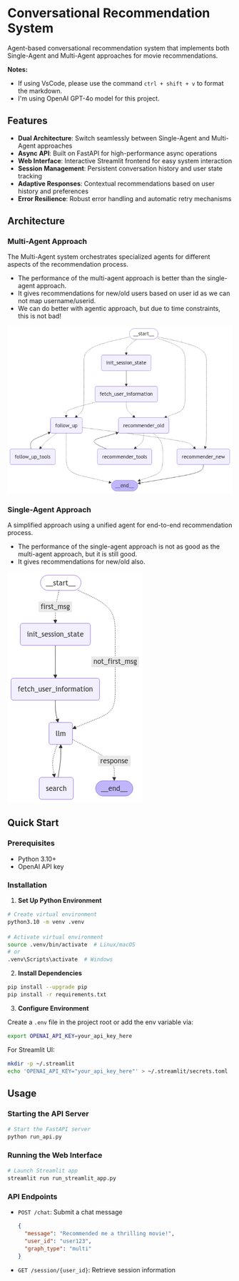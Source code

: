 # Conversational Recommendation System

Agent-based conversational recommendation system that implements both Single-Agent and Multi-Agent approaches for movie recommendations. 

**Notes:** 
- If using VsCode, please use the command `ctrl + shift + v` to format the markdown.
- I'm using OpenAI GPT-4o model for this project.

## Features

- **Dual Architecture**: Switch seamlessly between Single-Agent and Multi-Agent approaches
- **Async API**: Built on FastAPI for high-performance async operations
- **Web Interface**: Interactive Streamlit frontend for easy system interaction
- **Session Management**: Persistent conversation history and user state tracking
- **Adaptive Responses**: Contextual recommendations based on user history and preferences
- **Error Resilience**: Robust error handling and automatic retry mechanisms

## Architecture

### Multi-Agent Approach
The Multi-Agent system orchestrates specialized agents for different aspects of the recommendation process.
- The performance of the multi-agent approach is better than the single-agent approach.
- It gives recommendations for new/old users based on user id as we can not map username/userid.
- We can do better with agentic approach, but due to time constraints, this is not bad!

![Multi-Agent Architecture](data/multi_agent_graph.png)


### Single-Agent Approach
A simplified approach using a unified agent for end-to-end recommendation process.
- The performance of the single-agent approach is not as good as the multi-agent approach, but it is still good.
- It gives recommendations for new/old also.

![Single Agent Architecture](data/agent_graph.png)

## Quick Start

### Prerequisites

- Python 3.10+
- OpenAI API key

### Installation

1. **Set Up Python Environment**
```bash
# Create virtual environment
python3.10 -m venv .venv

# Activate virtual environment
source .venv/bin/activate  # Linux/macOS
# or
.venv\Scripts\activate  # Windows
```

2. **Install Dependencies**
```bash
pip install --upgrade pip
pip install -r requirements.txt
```

3. **Configure Environment**

Create a `.env` file in the project root or add the env variable via:
```bash
export OPENAI_API_KEY=your_api_key_here
```

For Streamlit UI:
```bash
mkdir -p ~/.streamlit
echo 'OPENAI_API_KEY="your_api_key_here"' > ~/.streamlit/secrets.toml
```

## Usage

### Starting the API Server

```bash
# Start the FastAPI server
python run_api.py
```

### Running the Web Interface

```bash
# Launch Streamlit app
streamlit run run_streamlit_app.py
```

### API Endpoints

- `POST /chat`: Submit a chat message
  ```json
  {
    "message": "Recommended me a thrilling movie!",
    "user_id": "user123",
    "graph_type": "multi"
  }
  ```

- `GET /session/{user_id}`: Retrieve session information
